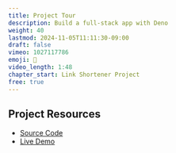 ```yaml
---
title: Project Tour
description: Build a full-stack app with Deno
weight: 40
lastmod: 2024-11-05T11:11:30-09:00
draft: false
vimeo: 1027117786
emoji: 🦕
video_length: 1:48
chapter_start: Link Shortener Project
free: true
---
```



## Project Resources

- [Source Code](https://github.com/fireship-io/deno-course)
- [Live Demo](https://link.fireship.app)
